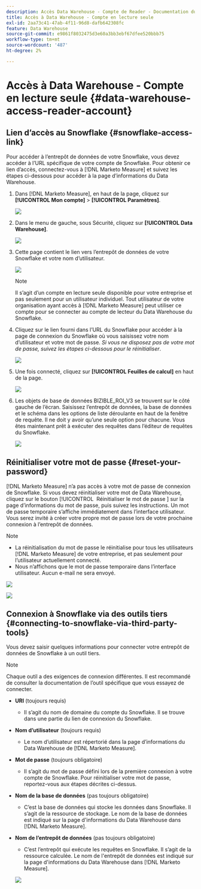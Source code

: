 ```yaml
---
description: Accès Data Warehouse - Compte de Reader - Documentation du produit
title: Accès à Data Warehouse - Compte en lecture seule
exl-id: 2aa73c41-47ab-4f11-96d8-dafb642308fc
feature: Data Warehouse
source-git-commit: e9861f8032475d3e60a3bb3ebf67dfee520bbb75
workflow-type: tm+mt
source-wordcount: '487'
ht-degree: 2%

---
```


# Accès à Data Warehouse - Compte en lecture seule {#data-warehouse-access-reader-account}

## Lien d’accès au Snowflake {#snowflake-access-link}

Pour accéder à l’entrepôt de données de votre Snowflake, vous devez accéder à l’URL spécifique de votre compte de Snowflake. Pour obtenir ce lien d’accès, connectez-vous à [!DNL Marketo Measure] et suivez les étapes ci-dessous pour accéder à la page d’informations du Data Warehouse.

1. Dans [!DNL Marketo Measure], en haut de la page, cliquez sur **[!UICONTROL Mon compte]** > **[!UICONTROL Paramètres]**.

   ![](assets/data-warehouse-access-reader-account-1.png)

1. Dans le menu de gauche, sous Sécurité, cliquez sur **[!UICONTROL Data Warehouse]**.

   ![](assets/data-warehouse-access-reader-account-2.png)

1. Cette page contient le lien vers l’entrepôt de données de votre Snowflake et votre nom d’utilisateur.

   ![](assets/data-warehouse-access-reader-account-3.png)

   >[!NOTE]
   >
   >Il s’agit d’un compte en lecture seule disponible pour votre entreprise et pas seulement pour un utilisateur individuel. Tout utilisateur de votre organisation ayant accès à [!DNL Marketo Measure] peut utiliser ce compte pour se connecter au compte de lecteur du Data Warehouse du Snowflake.

1. Cliquez sur le lien fourni dans l’URL du Snowflake pour accéder à la page de connexion du Snowflake où vous saisissez votre nom d’utilisateur et votre mot de passe. _Si vous ne disposez pas de votre mot de passe, suivez les étapes ci-dessous pour le réinitialiser_.

   ![](assets/data-warehouse-access-reader-account-4.png)

1. Une fois connecté, cliquez sur **[!UICONTROL Feuilles de calcul]** en haut de la page.

   ![](assets/data-warehouse-access-reader-account-5.png)

1. Les objets de base de données BIZIBLE_ROI_V3 se trouvent sur le côté gauche de l’écran. Saisissez l’entrepôt de données, la base de données et le schéma dans les options de liste déroulante en haut de la fenêtre de requête. Il ne doit y avoir qu’une seule option pour chacune. Vous êtes maintenant prêt à exécuter des requêtes dans l’éditeur de requêtes du Snowflake.

   ![](assets/data-warehouse-access-reader-account-6.png)

## Réinitialiser votre mot de passe {#reset-your-password}

[!DNL Marketo Measure] n’a pas accès à votre mot de passe de connexion de Snowflake. Si vous devez réinitialiser votre mot de Data Warehouse, cliquez sur le bouton [!UICONTROL &#x200B; Réinitialiser le mot de passe &#x200B;] sur la page d’informations du mot de passe, puis suivez les instructions. Un mot de passe temporaire s’affiche immédiatement dans l’interface utilisateur. Vous serez invité à créer votre propre mot de passe lors de votre prochaine connexion à l’entrepôt de données.

>[!NOTE]
>
>* La réinitialisation du mot de passe le réinitialise pour tous les utilisateurs [!DNL Marketo Measure] de votre entreprise, et pas seulement pour l’utilisateur actuellement connecté.
>* Nous n’affichons que le mot de passe temporaire dans l’interface utilisateur. Aucun e-mail ne sera envoyé.

![](assets/data-warehouse-access-reader-account-7.png)

![](assets/data-warehouse-access-reader-account-8.png)

## Connexion à Snowflake via des outils tiers {#connecting-to-snowflake-via-third-party-tools}

Vous devez saisir quelques informations pour connecter votre entrepôt de données de Snowflake à un outil tiers.

>[!NOTE]
>
>Chaque outil a des exigences de connexion différentes. Il est recommandé de consulter la documentation de l’outil spécifique que vous essayez de connecter.

* **URI** (toujours requis)
   * Il s’agit du nom de domaine du compte du Snowflake. Il se trouve dans une partie du lien de connexion du Snowflake.
* **Nom d’utilisateur** (toujours requis)
   * Le nom d’utilisateur est répertorié dans la page d’informations du Data Warehouse de [!DNL Marketo Measure].
* **Mot de passe** (toujours obligatoire)
   * Il s’agit du mot de passe défini lors de la première connexion à votre compte de Snowflake. Pour réinitialiser votre mot de passe, reportez-vous aux étapes décrites ci-dessus.
* **Nom de la base de données** (pas toujours obligatoire)
   * C’est la base de données qui stocke les données dans Snowflake. Il s’agit de la ressource de stockage. Le nom de la base de données est indiqué sur la page d&#39;informations du Data Warehouse dans [!DNL Marketo Measure].
* **Nom de l’entrepôt de données** (pas toujours obligatoire)
   * C’est l’entrepôt qui exécute les requêtes en Snowflake. Il s’agit de la ressource calculée. Le nom de l&#39;entrepôt de données est indiqué sur la page d&#39;informations du Data Warehouse dans [!DNL Marketo Measure].

  ![](assets/data-warehouse-access-reader-account-9.png)
